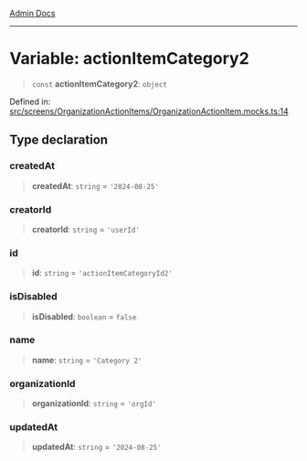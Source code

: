 [Admin Docs](/)

***

# Variable: actionItemCategory2

> `const` **actionItemCategory2**: `object`

Defined in: [src/screens/OrganizationActionItems/OrganizationActionItem.mocks.ts:14](https://github.com/PalisadoesFoundation/talawa-admin/blob/main/src/screens/OrganizationActionItems/OrganizationActionItem.mocks.ts#L14)

## Type declaration

### createdAt

> **createdAt**: `string` = `'2024-08-25'`

### creatorId

> **creatorId**: `string` = `'userId'`

### id

> **id**: `string` = `'actionItemCategoryId2'`

### isDisabled

> **isDisabled**: `boolean` = `false`

### name

> **name**: `string` = `'Category 2'`

### organizationId

> **organizationId**: `string` = `'orgId'`

### updatedAt

> **updatedAt**: `string` = `'2024-08-25'`
